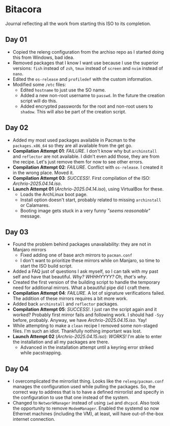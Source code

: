 # Bitacora

Journal reflecting all the work from starting this ISO to its completion.

## Day 01

* Copied the releng configuration from the archiso repo as I started doing this from Windows, bad idea.
* Removed packages that I know I want use because I use the superior versions: `fish` instead of `zsh`, `tmux` instead of `screen` and `nvim` instead of `nano`.
* Edited the `os-release` and `profiledef` with the custom information.
* Modified some `/etc` files:
  * Edited `hostname` to just use the SO name.
  * Added a new non-root username to `passwd`. In the future the creation script will do this.
  * Added encrypted passwords for the root and non-root users to `shadow`. This will also be part of the creation script.

## Day 02

* Added my most used packages available in Pacman to the `packages.x86_64` so they are all available from the get go.
* **Compilation Attempt 01**: _FAILURE_. I don't know why but `archinstall` and `reflector` are not available. I didn't even add those, they are from the recipe. Let's just remove them for now to see other errors.
* **Compilation Attempt 02**: _FAILURE_. Conflict with `os-release`. I created it in the wrong place. Moved it.
* **Compilation Attempt 03**: _SUCCESS!_. First compilation of the ISO: _Archrio-2025.04.14.iso_.
* **Launch Attempt 01** (_Archrio-2025.04.14.iso_), using VirtualBox for these.
  * Loads the ArchLinux boot page.
  * Install option doesn't start, probably related to missing `archinstall` or Calamares.
  * Booting image gets stuck in a very funny _"seems reasonable"_ message.

## Day 03

* Found the problem behind packages unavailability: they are not in Manjaro mirrors
  * Fixed adding one of base arch mirrors to `pacman.conf`
  * I don't want to prioritize these mirrors while on Manjaro, so time to start the ISO build script.
* Added a FAQ just of questions I ask myself, so I can talk with my past self and have that beautiful. _Why? WHHHYYYY? Oh, that's why_.
* Created the first version of the building script to handle the temporary need for additional mirrors. What a beautiful pipe did I craft there.
* **Compilation Attempt 04**: _FAILURE_. A lot of signature verifications failed. The addition of these mirrors requires a bit more work.
* Added back `archinstall` and `reflector` packages.
* **Compilation Attempt 05**: _SUCCESS!_. I just ran the script again and it worked? Probably first mirror fails and following work. I should had `-Syy` before, probably. Anyway, we have _Archrio-2025.04.15.iso_. Yay!
* While attempting to make a `clean` recipe I removed some non-staged files. I'm such an idiot. Thankfully nothing important was lost.
* **Launch Attempt 02** (_Archrio-2025.04.15.iso_): _WORKS!_ I'm able to enter the installation and all my packages are there.
  * Advanced in the installation attempt until a keyring error striked while pacstrapping.

## Day 04

* I overcomplicated the mirrorlist thing. Looks like the `releng/pacman.conf` manages the configuration used while pulling the packages. So, the correct way to address that is to have a defined mirrorlist and specify in the configuration to use that one instead of the system.
* Changed to `NetworkManager` instead of using `iwd` and `dhcpcd`. Also took the opportunity to remove `ModemManager`. Enabled the systemd so now Ethernet machines (including the VM), at least, will have out-of-the-box internet connection. 
